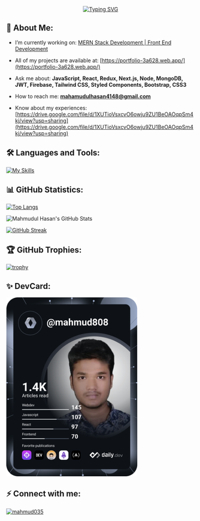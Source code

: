 <p  align="center" >
<a href="https://git.io/typing-svg"><img src="https://readme-typing-svg.demolab.com?font=Fira+Code&weight=700&pause=1000&width=435&lines=Hi%2C+I'm+Mahmudul+Hasan;MERN+Stack+Developer+;Front+End+Developer" alt="Typing SVG" /></a>
</p>

<h2>💫 About Me:</h2>

- I’m currently working on: [MERN Stack Development | Front End Development](https://github.com/mahmud035/HomeTech)

- All of my projects are available at: [https://portfolio-3a628.web.app/](https://portfolio-3a628.web.app/)

- Ask me about: **JavaScript, React, Redux, Next.js, Node, MongoDB, JWT, Firebase, Tailwind CSS, Styled Components, Bootstrap, CSS3**

- How to reach me: **mahamudulhasan4148@gmail.com**

- Know about my experiences: [https://drive.google.com/file/d/1XUTioVsxcvO6owju9ZU1BeOAOqpSm4kj/view?usp=sharing](https://drive.google.com/file/d/1XUTioVsxcvO6owju9ZU1BeOAOqpSm4kj/view?usp=sharing)

<h2 align="left">🛠️ Languages and Tools:</h2>

[![My Skills](https://skillicons.dev/icons?i=js,react,redux,nextjs,nodejs,express,mongodb,firebase,styledcomponents,tailwind,bootstrap,css,html,ts,vscode,git,github,netlify,vercel,figma,c,codepen,discord,md,stackoverflow)](https://skillicons.dev)

<h2>📊 GitHub Statistics: </h2>

[![Top Langs](https://github-readme-stats.vercel.app/api/top-langs/?username=mahmud035&layout=compact&theme=tokyonight&hide_border=true)](https://github.com/anuraghazra/github-readme-stats)

![Mahmudul Hasan's GitHub Stats](https://github-readme-stats.vercel.app/api?username=mahmud035&show_icons=true&theme=tokyonight&count_private=true&hide=contribs&hide_border=true)

[![GitHub Streak](https://streak-stats.demolab.com/?user=mahmud035&theme=tokyonight&hide_border=true)](https://git.io/streak-stats)

<h2>🏆 GitHub Trophies: </h2>

[![trophy](https://github-profile-trophy.vercel.app/?username=mahmud035&theme=tokyonight&no-frame=true&margin-w=15&margin-h=10&row=2&column=3)](https://github.com/ryo-ma/github-profile-trophy)

<h2 align="left">✨ DevCard:</h2>
<a href="https://app.daily.dev/mahmud035"><img src="https://github.com/mahmud035/mahmud035/blob/main/devcard.svg" width="350" alt="mahmudul hasan's Dev Card"/></a>

<!-- <a href="https://app.daily.dev/Mahmud"><img src="https://api.daily.dev/devcards/4658b2987cff4f96a3b841b20b920e5b.png?r=6cn" width="350" alt="mahmudul hasan's Dev Card"/></a> -->

<h2 align="left">⚡ Connect with me:</h2>
<p align="left">
<a href="https://linkedin.com/in/mahmud035" target="blank"><img align="center" src="https://raw.githubusercontent.com/rahuldkjain/github-profile-readme-generator/master/src/images/icons/Social/linked-in-alt.svg" alt="mahmud035" height="20" width="40" /></a>
</p>
